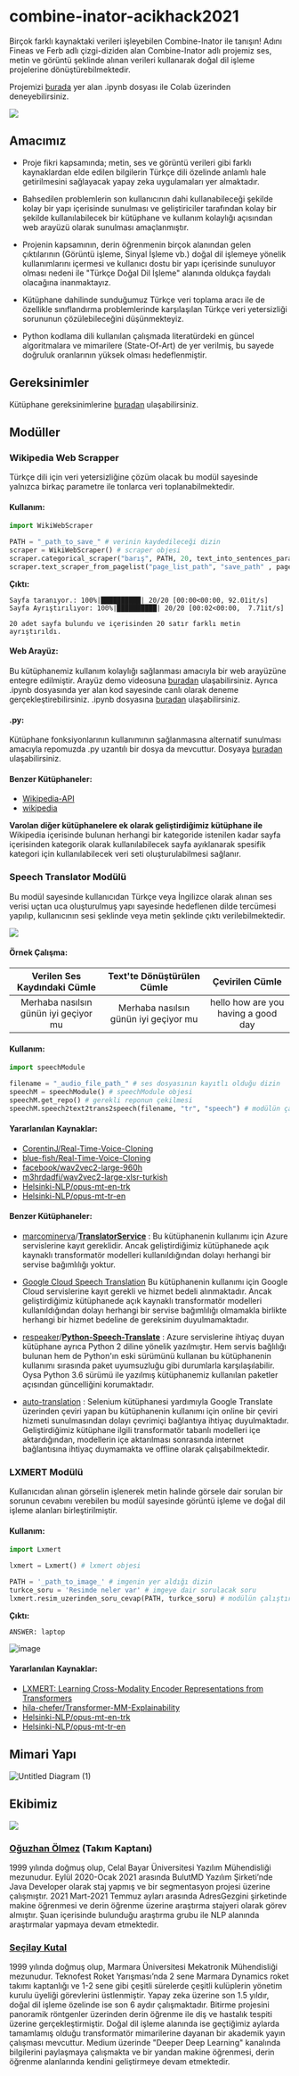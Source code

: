 # combine-inator-acikhack2021

Birçok farklı kaynaktaki verileri işleyebilen Combine-Inator ile tanışın! Adını Fineas ve Ferb adlı çizgi-diziden alan Combine-Inator adlı projemiz ses, metin ve görüntü şeklinde alınan verileri kullanarak doğal dil işleme projelerine dönüştürebilmektedir.

Projemizi [burada](https://github.com/combineinator/combine-inator-acikhack2021/blob/main/Combineinator_Library.ipynb) yer alan .ipynb dosyası ile Colab üzerinden deneyebilirsiniz.

![](https://images-wixmp-ed30a86b8c4ca887773594c2.wixmp.com/f/4943c953-a53e-40f5-adb6-0b6778e88a61/d6qyszz-dd34d2a2-850a-4ef0-a10b-f5de4d5d5d90.jpg/v1/fill/w_1024,h_722,q_75,strp/dr__doofenshmirtz_and_the_combine_inator__by_zackary_d6qyszz-fullview.jpg?token=eyJ0eXAiOiJKV1QiLCJhbGciOiJIUzI1NiJ9.eyJzdWIiOiJ1cm46YXBwOjdlMGQxODg5ODIyNjQzNzNhNWYwZDQxNWVhMGQyNmUwIiwiaXNzIjoidXJuOmFwcDo3ZTBkMTg4OTgyMjY0MzczYTVmMGQ0MTVlYTBkMjZlMCIsIm9iaiI6W1t7ImhlaWdodCI6Ijw9NzIyIiwicGF0aCI6IlwvZlwvNDk0M2M5NTMtYTUzZS00MGY1LWFkYjYtMGI2Nzc4ZTg4YTYxXC9kNnF5c3p6LWRkMzRkMmEyLTg1MGEtNGVmMC1hMTBiLWY1ZGU0ZDVkNWQ5MC5qcGciLCJ3aWR0aCI6Ijw9MTAyNCJ9XV0sImF1ZCI6WyJ1cm46c2VydmljZTppbWFnZS5vcGVyYXRpb25zIl19.HDuDRFU94zTKi6_QNwo2q44stlJRsVyWTZEe9EXFPN0)


## Amacımız

* Proje fikri kapsamında; metin, ses ve görüntü verileri gibi farklı kaynaklardan elde edilen bilgilerin Türkçe dili özelinde anlamlı hale getirilmesini sağlayacak yapay zeka uygulamaları yer almaktadır. 

* Bahsedilen problemlerin son kullanıcının dahi kullanabileceği şekilde kolay bir yapı içerisinde sunulması ve geliştiriciler tarafından kolay bir şekilde kullanılabilecek bir kütüphane ve kullanım kolaylığı açısından web arayüzü olarak sunulması amaçlanmıştır. 

* Projenin kapsamının, derin öğrenmenin birçok alanından gelen çıktılarının (Görüntü işleme, Sinyal İşleme vb.) doğal dil işlemeye yönelik kullanımlarını içermesi ve kullanıcı dostu bir yapı içerisinde sunuluyor olması nedeni ile "Türkçe Doğal Dil İşleme" alanında oldukça faydalı olacağına inanmaktayız.

* Kütüphane dahilinde sunduğumuz Türkçe veri toplama aracı ile de özellikle sınıflandırma problemlerinde karşılaşılan Türkçe veri yetersizliği sorununun çözülebileceğini düşünmekteyiz.

* Python kodlama dili kullanılan çalışmada literatürdeki en güncel algoritmalara ve mimarilere (State-Of-Art) de yer verilmiş, bu sayede doğruluk oranlarının yüksek olması hedeflenmiştir.


## Gereksinimler
Kütüphane gereksinimlerine [buradan](https://github.com/combineinator/combine-inator-acikhack2021/blob/main/requirements.txt) ulaşabilirsiniz.


## Modüller


### Wikipedia Web Scrapper

Türkçe dili için veri yetersizliğine çözüm olacak bu modül sayesinde yalnızca birkaç parametre ile tonlarca veri toplanabilmektedir. 


#### Kullanım:

```python
import WikiWebScraper

PATH = "_path_to_save_" # verinin kaydedileceği dizin
scraper = WikiWebScraper() # scraper objesi
scraper.categorical_scraper("barış", PATH, 20, text_into_sentences_param=False) # scraperın çalıştırılması
scraper.text_scraper_from_pagelist("page_list_path", "save_path" , page_per_save=1000) # scraper fonksiyonu ile ayıklanıp kaydedilmiş sayfa listesindeki sayfa metinlerinin ayıklanması

```

**Çıktı:**
```
Sayfa taranıyor.: 100%|██████████| 20/20 [00:00<00:00, 92.01it/s]
Sayfa Ayrıştırılıyor: 100%|██████████| 20/20 [00:02<00:00,  7.71it/s]

20 adet sayfa bulundu ve içerisinden 20 satır farklı metin ayrıştırıldı.
```

#### Web Arayüz:
Bu kütüphanemiz kullanım kolaylığı sağlanması amacıyla bir web arayüzüne entegre edilmiştir. Arayüz demo videosuna [buradan](https://github.com/combineinator/combine-inator-acikhack2021/blob/main/web_arayuz_demo.mp4) ulaşabilirsiniz. Ayrıca .ipynb dosyasında yer alan kod sayesinde canlı olarak deneme gerçekleştirebilirsiniz. .ipynb dosyasına [buradan](https://github.com/combineinator/combine-inator-acikhack2021/blob/main/Combineinator_Library.ipynb) ulaşabilirsiniz.

#### .py:
Kütüphane fonksiyonlarının kullanımının sağlanmasına alternatif sunulması amacıyla repomuzda .py uzantılı bir dosya da mevcuttur. Dosyaya [buradan](https://github.com/combineinator/combine-inator-acikhack2021/blob/main/wiki_web_scraper.py) ulaşabilirsiniz.

#### Benzer Kütüphaneler:
* [Wikipedia-API](https://pypi.org/project/Wikipedia-API/)
* [wikipedia](https://pypi.org/project/wikipedia/)

**Varolan diğer kütüphanelere ek olarak geliştirdiğimiz kütüphane ile** Wikipedia içerisinde bulunan herhangi bir kategoride istenilen kadar sayfa içerisinden kategorik olarak kullanılabilecek sayfa ayıklanarak spesifik kategori için kullanılabilecek veri seti oluşturulabilmesi sağlanır.


### Speech Translator Modülü

Bu modül sayesinde kullanıcıdan Türkçe veya İngilizce olarak alınan ses verisi uçtan uca oluşturulmuş yapı sayesinde hedeflenen dilde tercümesi yapılıp, kullanıcının sesi şeklinde veya metin şeklinde çıktı verilebilmektedir. 

![](https://images.squarespace-cdn.com/content/v1/5a4908d949fc2b8e312bdf53/1518166057021-0GJ15P9C7Y6LBFJT2J12/speech.png?format=750w) 


#### Örnek Çalışma:
|Verilen Ses Kaydındaki Cümle|Text'te Dönüştürülen Cümle| Çevirilen Cümle |
|:------:|:------:|:------:|
|Merhaba nasılsın günün iyi geçiyor mu|Merhaba nasılsın günün iyi geçiyor mu|hello how are you having a good day|


#### Kullanım:

```python
import speechModule

filename = "_audio_file_path_" # ses dosyasının kayıtlı olduğu dizin
speechM = speechModule() # speechModule objesi
speechM.get_repo() # gerekli reponun çekilmesi
speechM.speech2text2trans2speech(filename, "tr", "speech") # modülün çalıştırılması

```

#### Yararlanılan Kaynaklar:
* [CorentinJ/Real-Time-Voice-Cloning](https://github.com/CorentinJ/Real-Time-Voice-Cloning)
* [blue-fish/Real-Time-Voice-Cloning](https://github.com/blue-fish/Real-Time-Voice-Cloning)
* [facebook/wav2vec2-large-960h](https://huggingface.co/facebook/wav2vec2-large-960h)
* [m3hrdadfi/wav2vec2-large-xlsr-turkish](https://huggingface.co/m3hrdadfi/wav2vec2-large-xlsr-turkish)
* [Helsinki-NLP/opus-mt-en-trk](https://huggingface.co/Helsinki-NLP/opus-mt-en-trk)
* [Helsinki-NLP/opus-mt-tr-en](https://huggingface.co/Helsinki-NLP/opus-mt-tr-en)

#### Benzer Kütüphaneler:
* [marcominerva](https://github.com/marcominerva)/**[TranslatorService](https://github.com/marcominerva/TranslatorService)** : Bu kütüphanenin kullanımı için Azure servislerine kayıt gereklidir. Ancak geliştirdiğimiz kütüphanede açık kaynaklı transformatör modelleri kullanıldığından dolayı herhangi bir servise bağımlılığı yoktur.

* [Google Cloud Speech Translation](https://cloud.google.com/architecture/speech-translation-android-microservice) Bu kütüphanenin kullanımı için Google Cloud servislerine kayıt gerekli ve hizmet bedeli alınmaktadır. Ancak geliştirdiğimiz kütüphanede açık kaynaklı transformatör modelleri kullanıldığından dolayı herhangi bir servise bağımlılığı olmamakla birlikte herhangi bir hizmet bedeline de gereksinim duyulmamaktadır.

* [respeaker](https://github.com/respeaker)/**[Python-Speech-Translate](https://github.com/respeaker/Python-Speech-Translate)** : Azure servislerine ihtiyaç duyan kütüphane ayrıca Python 2 diline yönelik yazılmıştır. Hem servis bağlılığı bulunan hem de Python'ın eski sürümünü kullanan bu kütüphanenin kullanımı sırasında paket uyumsuzluğu gibi durumlarla karşılaşılabilir. Oysa Python 3.6 sürümü ile yazılmış kütüphanemiz kullanılan paketler açısından güncelliğini korumaktadır. 

* [auto-translation](https://pypi.org/project/auto-translation/) : Selenium kütüphanesi yardımıyla Google Translate üzerinden çeviri yapan bu kütüphanenin kullanımı için online bir çeviri hizmeti sunulmasından dolayı çevrimiçi bağlantıya ihtiyaç duyulmaktadır. Geliştirdiğimiz kütüphane ilgili transformatör tabanlı modelleri içe aktardığından, modellerin içe aktarılması sonrasında internet bağlantısına ihtiyaç duymamakta ve offline olarak çalışabilmektedir.



### LXMERT Modülü

Kullanıcıdan alınan görselin işlenerek metin halinde görsele dair sorulan bir sorunun cevabını verebilen bu modül sayesinde görüntü işleme ve doğal dil işleme alanları birleştirilmiştir. 


#### Kullanım:

```python
import Lxmert

lxmert = Lxmert() # lxmert objesi

PATH = '_path_to_image_' # imgenin yer aldığı dizin
turkce_soru = 'Resimde neler var' # imgeye dair sorulacak soru
lxmert.resim_uzerinden_soru_cevap(PATH, turkce_soru) # modülün çalıştırılması
```

**Çıktı:**

```
ANSWER: laptop
````
![image](https://user-images.githubusercontent.com/86968799/130857319-9ba09dcf-192d-41c5-b1a3-d93fbc4b157d.png)


#### Yararlanılan Kaynaklar:
* [LXMERT: Learning Cross-Modality Encoder Representations from Transformers](https://arxiv.org/abs/1908.07490)
* [hila-chefer/Transformer-MM-Explainability](https://github.com/hila-chefer/Transformer-MM-Explainability)
* [Helsinki-NLP/opus-mt-en-trk](https://huggingface.co/Helsinki-NLP/opus-mt-en-trk)
* [Helsinki-NLP/opus-mt-tr-en](https://huggingface.co/Helsinki-NLP/opus-mt-tr-en)


## Mimari Yapı

![Untitled Diagram (1)](https://user-images.githubusercontent.com/86968799/130870921-ce667f6e-937a-40b1-83e9-70b45d3f345b.png)


## Ekibimiz

![](https://user-images.githubusercontent.com/52993055/130331713-ec2b7a7d-9886-44de-9855-6e489c5d1b76.png)


### [Oğuzhan Ölmez](https://github.com/oguzhanolm) (Takım Kaptanı)
1999 yılında doğmuş olup, Celal Bayar Üniversitesi Yazılım Mühendisliği mezunudur. Eylül 2020-Ocak 2021 arasında BulutMD Yazılım Şirketi’nde Java Developer olarak staj yapmış ve bir segmentasyon projesi üzerine çalışmıştır. 2021 Mart-2021 Temmuz ayları arasında AdresGezgini şirketinde makine öğrenmesi ve derin öğrenme üzerine araştırma stajyeri olarak görev almıştır. Şuan içerisinde bulunduğu araştırma grubu ile NLP alanında araştırmalar yapmaya devam etmektedir.


### [Seçilay Kutal](https://github.com/seccily)

1999 yılında doğmuş olup, Marmara Üniversitesi Mekatronik Mühendisliği mezunudur. Teknofest Roket Yarışması’nda 2 sene Marmara Dynamics roket takımı kaptanlığı ve 1-2 sene gibi çeşitli sürelerde çeşitli kulüplerin yönetim kurulu üyeliği görevlerini üstlenmiştir. Yapay zeka üzerine son 1.5 yıldır, doğal dil işleme özelinde ise son 6 aydır çalışmaktadır. Bitirme projesini panoramik röntgenler üzerinden derin öğrenme ile diş ve hastalık tespiti üzerine gerçekleştirmiştir. Doğal dil işleme alanında ise geçtiğimiz aylarda tamamlamış olduğu transformatör mimarilerine dayanan bir akademik yayın çalışması mevcuttur. Medium üzerinde "Deeper Deep Learning" kanalında bilgilerini paylaşmaya çalışmakta ve bir yandan makine öğrenmesi, derin öğrenme alanlarında kendini geliştirmeye devam etmektedir.
